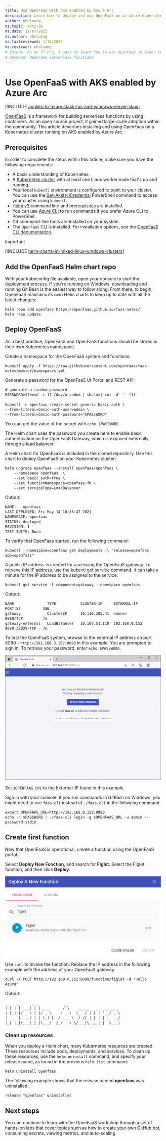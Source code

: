 ```yaml
---
title: Use OpenFaaS with AKS enabled by Azure Arc
description: Learn how to deploy and use OpenFaaS on an Azure Kubernetes Service (AKS) cluster to build serverless functions with containers in AKS enabled by Azure Arc.
author: nholuong
ms.topic: article
ms.date: 11/07/2022
ms.author: nholuong 
ms.lastreviewed: 1/14/2022
ms.reviewer: nholuong
# Intent: As an IT Pro, I want to learn how to use OpenFaaS in order to build serverless functions with containers in AKS.
# Keyword: OpenFaaS serverless functions
---
```


# Use OpenFaaS with AKS enabled by Azure Arc

[!INCLUDE [applies-to-azure stack-hci-and-windows-server-skus](includes/aks-hci-applies-to-skus/aks-hybrid-applies-to-azure-stack-hci-windows-server-sku.md)]

[OpenFaaS][open-faas] is a framework for building serverless functions by using containers. As an open source project, it gained large-scale adoption within the community. This article describes installing and using OpenFaas on a Kubernetes cluster running on AKS enabled by Azure Arc.

## Prerequisites

In order to complete the steps within this article, make sure you have the following requirements:

* A basic understanding of Kubernetes.
* A [Kubernetes cluster](./setup.md) with at least one Linux worker node that's up and running.
* Your local `kubectl` environment is configured to point to your cluster. You can use the [Get-AksHciCredential](./reference/ps/get-akshcicredential.md) PowerShell command to access your cluster using `kubectl`.
* [Helm v3](https://helm.sh/docs/intro/install/) command line and prerequisites are installed.
* You can use [Azure CLI](/cli/azure/install-azure-cli) to run commands if you prefer Azure CLI to PowerShell.
* Git command-line tools are installed on your system.
* The `OpenFaaS` CLI is installed. For installation options, see the [OpenFaaS CLI documentation][open-faas-cli].

> [!IMPORTANT]
> [!INCLUDE [helm-charts-in-mixed-linux-windows-clusters](includes/helm-charts-in-mixed-linux-windows-clusters.md)]

## Add the OpenFaaS Helm chart repo

With your kubeconfig file available, open your console to start the deployment process. If you're running on Windows, downloading and running Git Bash is the easiest way to follow along. From there, to begin, OpenFaaS maintains its own Helm charts to keep up to date with all the latest changes:

```console
helm repo add openfaas https://openfaas.github.io/faas-netes/
helm repo update
```

## Deploy OpenFaaS

As a best practice, OpenFaaS and OpenFaaS functions should be stored in their own Kubernetes namespace.

Create a namespace for the OpenFaaS system and functions:

```console
kubectl apply -f https://raw.githubusercontent.com/openfaas/faas-netes/master/namespaces.yml
```

Generate a password for the OpenFaaS UI Portal and REST API:

```console
# generate a random password
PASSWORD=$(head -c 12 /dev/urandom | shasum| cut -d' ' -f1)

kubectl -n openfaas create secret generic basic-auth \
--from-literal=basic-auth-user=admin \
--from-literal=basic-auth-password="$PASSWORD"
```

You can get the value of the secret with `echo $PASSWORD`.

The Helm chart uses the password you create here to enable basic authentication on the OpenFaaS Gateway, which is exposed externally through a load balancer.

A Helm chart for OpenFaaS is included in the cloned repository. Use this chart to deploy OpenFaaS on your Kubernetes cluster:

```console
helm upgrade openfaas --install openfaas/openfaas \
    --namespace openfaas  \
    --set basic_auth=true \
    --set functionNamespace=openfaas-fn \
    --set serviceType=LoadBalancer
```

Output:

```output
NAME:   openfaas
LAST DEPLOYED: Fri May 14 18:35:47 2021
NAMESPACE: openfaas
STATUS: deployed
REVISION: 1
TEST SUITE: None
```

To verify that OpenFaas started, run the following command:

```console
kubectl --namespace=openfaas get deployments -l "release=openfaas, app=openfaas"
```

A public IP address is created for accessing the OpenFaaS gateway. To retrieve this IP address, use the [kubectl get service][kubectl-get] command. It can take a minute for the IP address to be assigned to the service:

```console
kubectl get service -l component=gateway --namespace openfaas
```

Output:

```output
NAME               TYPE           CLUSTER-IP     EXTERNAL-IP    PORT(S)          AGE
gateway            ClusterIP      10.110.205.41  <none>         8080/TCP         7m
gateway-external   LoadBalancer   10.107.51.110  192.168.0.152  8080:32029/TCP   7m
```

To test the OpenFaaS system, browse to the external IP address on port 8080 - `http://192.168.0.152:8080` in this example. You are prompted to sign in. To retrieve your password, enter `echo $PASSWORD`.

![OpenFaaS UI](media/container-service-serverless/openfaas.png)

Set `$OPENFAAS_URL` to the External-IP found in this example.

Sign in with your console. If you run commands in GitBash on Windows, you might need to use `faas-cli` instead of `./faas-cli` in the following command:

```console
export OPENFAAS_URL=http://192.168.0.152:8080
echo -n $PASSWORD | ./faas-cli login -g $OPENFAAS_URL -u admin --password-stdin
```

## Create first function

Now that OpenFaaS is operational, create a function using the OpenFaaS portal.

Select **Deploy New Function**, and search for **Figlet**. Select the Figlet function, and then click **Deploy**.

![Screenshot shows the Deploy A New Function dialog box in OpenFAAS, with "figlet" typed in the search line.](media/container-service-serverless/figlet.png)

Use `curl` to invoke the function. Replace the IP address in the following example with the address of your OpenFaaS gateway.

```console
curl -X POST http://192.168.0.152:8080/function/figlet -d "Hello Azure"
```

Output:

```output
 _   _      _ _            _
| | | | ___| | | ___      / \    _____   _ _ __ ___
| |_| |/ _ \ | |/ _ \    / _ \  |_  / | | | '__/ _ \
|  _  |  __/ | | (_) |  / ___ \  / /| |_| | | |  __/
|_| |_|\___|_|_|\___/  /_/   \_\/___|\__,_|_|  \___|

```

### Clean up resources

When you deploy a Helm chart, many Kubernetes resources are created. These resources include pods, deployments, and services. To clean up these resources, use the `helm uninstall` command, and specify your release name, as found in the previous `helm list` command:

```console
helm uninstall openfaas
```

The following example shows that the release named **openfaas** was uninstalled:

```output
release "openfaas" uninstalled
```

## Next steps

You can continue to learn with the OpenFaaS workshop through a set of hands-on labs that cover topics such as how to create your own GitHub bot, consuming secrets, viewing metrics, and auto-scaling.

<!-- LINKS - external -->
[kubectl-get]: https://kubernetes.io/docs/reference/generated/kubectl/kubectl-commands#get
[open-faas]: https://www.openfaas.com/
[open-faas-cli]: https://github.com/openfaas/faas-cli 
